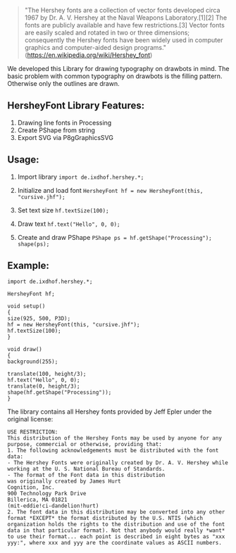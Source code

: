 >"The Hershey fonts are a collection of vector fonts developed circa 1967 by Dr. A. V. Hershey at the Naval Weapons Laboratory.[1][2] The fonts are publicly available and have few restrictions.[3] Vector fonts are easily scaled and rotated in two or three dimensions; consequently the Hershey fonts have been widely used in computer graphics and computer-aided design programs." (https://en.wikipedia.org/wiki/Hershey_font)

We developed this Library for drawing typography on drawbots in mind. The basic problem with common typography on drawbots is the filling pattern. Otherwise only the outlines are drawn.

## HersheyFont Library Features:  
1. Drawing line fonts in Processing
2. Create PShape from string
3. Export SVG via P8gGraphicsSVG

## Usage:
1. Import library
`import de.ixdhof.hershey.*;`

2. Initialize and load font
`HersheyFont hf = new HersheyFont(this, "cursive.jhf");`

3. Set text size
`hf.textSize(100);`

4. Draw text
`hf.text("Hello", 0, 0);`

5. Create and draw PShape
`PShape ps = hf.getShape("Processing");`
`shape(ps);`

## Example:

    import de.ixdhof.hershey.*;

    HersheyFont hf;

    void setup()
    {
    size(925, 500, P3D);
    hf = new HersheyFont(this, "cursive.jhf");
    hf.textSize(100);
    }

    void draw()
    {
    background(255);

    translate(100, height/3);
    hf.text("Hello", 0, 0);
    translate(0, height/3);
    shape(hf.getShape("Processing"));
    }

The library contains all Hershey fonts provided by Jeff Epler under the original license:

    USE RESTRICTION:
    This distribution of the Hershey Fonts may be used by anyone for any purpose, commercial or otherwise, providing that:
    1. The following acknowledgements must be distributed with the font data:
    - The Hershey Fonts were originally created by Dr. A. V. Hershey while working at the U. S. National Bureau of Standards.
    - The format of the Font data in this distribution
    was originally created by James Hurt
    Cognition, Inc.
    900 Technology Park Drive
    Billerica, MA 01821
    (mit-eddie!ci-dandelion!hurt)
    2. The font data in this distribution may be converted into any other format *EXCEPT* the format distributed by the U.S. NTIS (which organization holds the rights to the distribution and use of the font data in that particular format). Not that anybody would really *want* to use their format... each point is described in eight bytes as "xxx yyy:", where xxx and yyy are the coordinate values as ASCII numbers.
